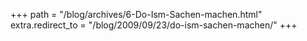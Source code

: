 +++
path = "/blog/archives/6-Do-Ism-Sachen-machen.html"
extra.redirect_to = "/blog/2009/09/23/do-ism-sachen-machen/"
+++
